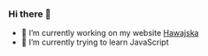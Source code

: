 ### Hi there 👋

- 🔭 I’m currently working on my website [Hawajska](https://hawajska.github.io)
- 🌱 I’m currently trying to learn JavaScript
<!--
**Karolczaq/Karolczaq** is a ✨ _special_ ✨ repository because its `README.md` (this file) appears on your GitHub profile.


